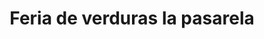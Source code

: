 ---
title: "Feria de verduras la pasarela"
url: /barcelona/feria-de-verduras-la-pasarela/
shop: reparación de automóviles
---